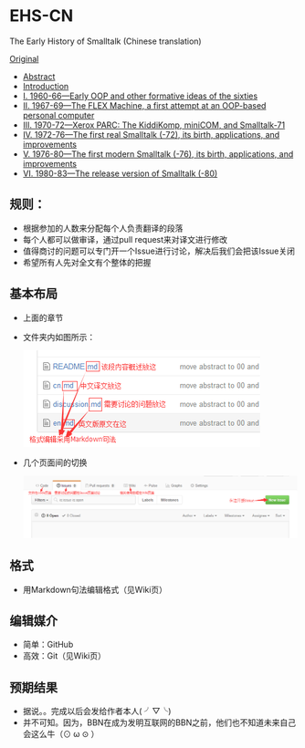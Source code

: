 # EHS-CN

The Early History of Smalltalk (Chinese translation)

[Original](https://github.com/steam-maker/EarlyHistoryOfSmalltalk)

- [Abstract](00)
- [Introduction](01)
- [I. 1960-66—Early OOP and other formative ideas of the sixties](02)
- [II. 1967-69—The FLEX Machine, a first attempt at an OOP-based personal computer](03)
- [III. 1970-72—Xerox PARC: The KiddiKomp, miniCOM, and Smalltalk-71](04)
- [IV. 1972-76—The first real Smalltalk (-72), its birth, applications, and improvements](05)
- [V. 1976-80—The first modern Smalltalk (-76), its birth, applications, and improvements](06)
- [VI. 1980-83—The release version of Smalltalk (-80)](07)

## 规则：
* 根据参加的人数来分配每个人负责翻译的段落
* 每个人都可以做审译，通过pull request来对译文进行修改
* 值得商讨的问题可以专门开一个Issue进行讨论，解决后我们会把该Issue关闭
* 希望所有人先对全文有个整体的把握

## 基本布局
* 上面的章节
* 文件夹内如图所示：
  
  ![1](pictures/1.png)

* 几个页面间的切换

  ![2](pictures/2.png)
  
## 格式
* 用Markdown句法编辑格式（见Wiki页）

## 编辑媒介
* 简单：GitHub
* 高效：Git（见Wiki页）

## 预期结果
* 据说。。完成以后会发给作者本人( ╯▽╰)
* 并不可知。因为，BBN在成为发明互联网的BBN之前，他们也不知道未来自己会这么牛（⊙ ω ⊙ ）
